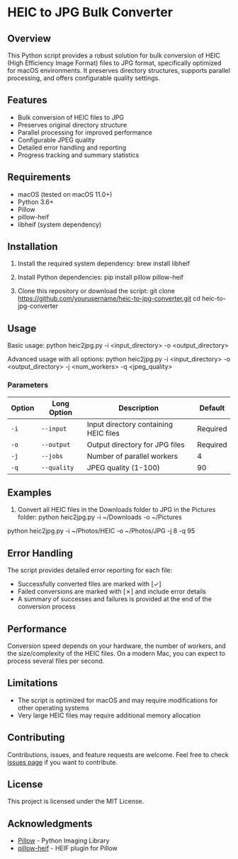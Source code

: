 # HEIC to JPG Bulk Converter

## Overview

This Python script provides a robust solution for bulk conversion of HEIC (High Efficiency Image Format) files to JPG format, specifically optimized for macOS environments. It preserves directory structures, supports parallel processing, and offers configurable quality settings.

## Features

- Bulk conversion of HEIC files to JPG
- Preserves original directory structure
- Parallel processing for improved performance
- Configurable JPEG quality
- Detailed error handling and reporting
- Progress tracking and summary statistics

## Requirements

- macOS (tested on macOS 11.0+)
- Python 3.6+
- Pillow
- pillow-heif
- libheif (system dependency)

## Installation

1. Install the required system dependency:
brew install libheif


2. Install Python dependencies:
pip install pillow pillow-heif


3. Clone this repository or download the script:
git clone https://github.com/yourusername/heic-to-jpg-converter.git
cd heic-to-jpg-converter


## Usage

Basic usage:
python heic2jpg.py -i <input_directory> -o <output_directory>


Advanced usage with all options:
python heic2jpg.py -i <input_directory> -o <output_directory> -j <num_workers> -q <jpeg_quality>


### Parameters

| Option | Long Option | Description | Default |
|--------|-------------|-------------|---------|
| `-i`   | `--input`   | Input directory containing HEIC files | Required |
| `-o`   | `--output`  | Output directory for JPG files | Required |
| `-j`   | `--jobs`    | Number of parallel workers | 4 |
| `-q`   | `--quality` | JPEG quality (1-100) | 90 |

## Examples

1. Convert all HEIC files in the Downloads folder to JPG in the Pictures folder:
python heic2jpg.py -i ~/Downloads -o ~/Pictures

python heic2jpg.py -i ~/Photos/HEIC -o ~/Photos/JPG -j 8 -q 95


## Error Handling

The script provides detailed error reporting for each file:
- Successfully converted files are marked with [✓]
- Failed conversions are marked with [✗] and include error details
- A summary of successes and failures is provided at the end of the conversion process

## Performance

Conversion speed depends on your hardware, the number of workers, and the size/complexity of the HEIC files. On a modern Mac, you can expect to process several files per second.

## Limitations

- The script is optimized for macOS and may require modifications for other operating systems
- Very large HEIC files may require additional memory allocation

## Contributing

Contributions, issues, and feature requests are welcome. Feel free to check [issues page](https://github.com/yourusername/heic-to-jpg-converter/issues) if you want to contribute.

## License

This project is licensed under the MIT License.

## Acknowledgments

- [Pillow](https://python-pillow.org/) - Python Imaging Library
- [pillow-heif](https://github.com/bigcat88/pillow_heif) - HEIF plugin for Pillow


